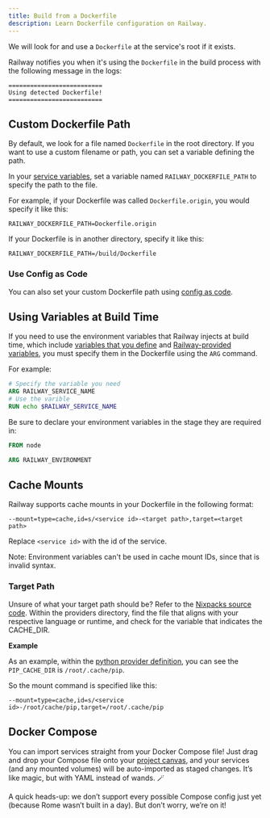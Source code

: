 ```yaml
---
title: Build from a Dockerfile
description: Learn Dockerfile configuration on Railway.
---
```


We will look for and use a `Dockerfile` at the service's root if it exists.

Railway notifies you when it's using the `Dockerfile` in the build process with the following message in the logs:

```shell
==========================
Using detected Dockerfile!
==========================
```

## Custom Dockerfile Path

By default, we look for a file named `Dockerfile` in the root directory. If you want to use a custom filename or path, you can set a variable defining the path.

In your [service variables](/guides/variables#service-variables), set a variable named `RAILWAY_DOCKERFILE_PATH` to specify the path to the file.

For example, if your Dockerfile was called `Dockerfile.origin`, you would specify it like this:

```
RAILWAY_DOCKERFILE_PATH=Dockerfile.origin
```

If your Dockerfile is in another directory, specify it like this:

```
RAILWAY_DOCKERFILE_PATH=/build/Dockerfile
```

### Use Config as Code

You can also set your custom Dockerfile path using [config as code](/guides/config-as-code).

## Using Variables at Build Time

If you need to use the environment variables that Railway injects at build time, which include [variables that you define](/guides/variables#service-variables) and [Railway-provided variables](/guides/variables#railway-provided-variables), you must specify them in the Dockerfile using the `ARG` command.

For example:

```dockerfile
# Specify the variable you need
ARG RAILWAY_SERVICE_NAME
# Use the varible
RUN echo $RAILWAY_SERVICE_NAME
```

Be sure to declare your environment variables in the stage they are required in:

```dockerfile
FROM node

ARG RAILWAY_ENVIRONMENT
```

## Cache Mounts

Railway supports cache mounts in your Dockerfile in the following format:

```plaintext
--mount=type=cache,id=s/<service id>-<target path>,target=<target path>
```

Replace `<service id>` with the id of the service.

Note: Environment variables can't be used in cache mount IDs, since that is invalid syntax.

### Target Path

Unsure of what your target path should be? Refer to the <a href="https://github.com/railwayapp/nixpacks/tree/main" target="_blank">Nixpacks source code</a>. Within the providers directory, find the file that aligns with your respective language or runtime, and check for the variable that indicates the CACHE_DIR.

**Example**

As an example, within the <a href="https://github.com/railwayapp/nixpacks/blob/main/src/providers/python.rs#L24" target="_blank">python provider definition</a>, you can see the `PIP_CACHE_DIR` is `/root/.cache/pip`.

So the mount command is specified like this:

```plaintext
--mount=type=cache,id=s/<service id>-/root/cache/pip,target=/root/.cache/pip
```

## Docker Compose

You can import services straight from your Docker Compose file! Just drag and drop your Compose file onto your [project canvas](/overview/the-basics#project--project-canvas), and your services (and any mounted volumes) will be auto-imported as staged changes. It’s like magic, but with YAML instead of wands. 🪄

A quick heads-up: we don’t support every possible Compose config just yet (because Rome wasn’t built in a day). But don’t worry, we’re on it!
